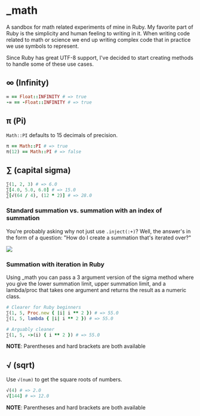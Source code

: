 # _math
A sandbox for math related experiments of mine in Ruby.
My favorite part of Ruby is the simplicity and human feeling to writing in it.
When writing code related to math or science we end up writing complex code that
in practice we use symbols to represent.

Since Ruby has great UTF-8 support, I've decided to start
creating methods to handle some of these use cases.

## ∞ (Infinity)
```ruby
∞ == Float::INFINITY # => true
-∞ == -Float::INFINITY # => true
```

## π (Pi)
`Math::PI` defaults to 15 decimals of precision.
```ruby
π == Math::PI # => true
π(12) == Math::PI # => false
```

## ∑ (capital sigma)
```ruby
∑(1, 2, 3) # => 6.0
∑[4.0, 5.0, 6.0] # => 15.0
∑[√(64 / 4), (12 * 2)] # => 28.0
```

### Standard summation vs. summation with an index of summation
You're probably asking why not just use `.inject(:+)`? Well, the answer's in the form of a question:
"How do I create a summation that's iterated over?"

![](http://upload.wikimedia.org/math/5/c/0/5c0ac9b6f171fe789dad82e829050e62.png)

### Summation with iteration in Ruby
Using _math you can pass a 3 argument version of the sigma method where you give
the lower summation limit, upper summation limit, and a lambda/proc that takes
one argument and returns the result as a numeric class.

```ruby
# Clearer for Ruby beginners
∑(1, 5, Proc.new { |i| i ** 2 }) # => 55.0
∑(1, 5, lambda { |i| i ** 2 }) # => 55.0

# Arguably cleaner
∑(1, 5, ->(i) { i ** 2 }) # => 55.0
```

**NOTE**: Parentheses and hard brackets are both available

## √ (sqrt)
Use `√(num)` to get the square roots of numbers.

```ruby
√(4) # => 2.0
√[144] # => 12.0
```

**NOTE**: Parentheses and hard brackets are both available
